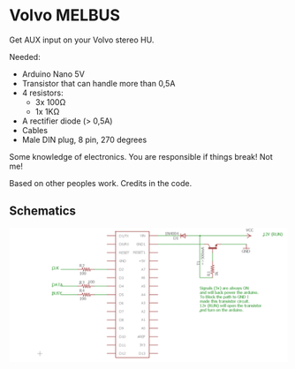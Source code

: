 # Volvo MELBUS

Get AUX input on your Volvo stereo HU.

Needed:
* Arduino Nano 5V
* Transistor that can handle more than 0,5A
* 4 resistors:
   * 3x 100Ω
   * 1x 1KΩ
* A rectifier diode (> 0,5A)
* Cables
* Male DIN plug, 8 pin, 270 degrees

Some knowledge of electronics. You are responsible if things break! Not me!

Based on other peoples work. Credits in the code.

## Schematics
![Schematics](/schematics.png)
